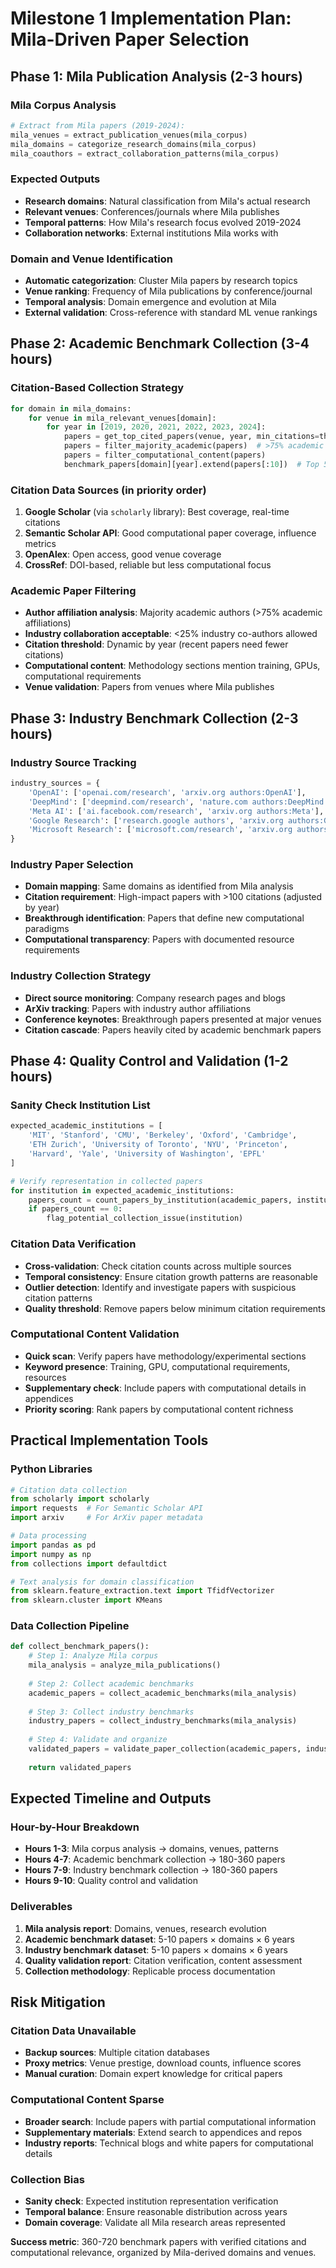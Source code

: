 # Milestone 1 Implementation Plan: Mila-Driven Paper Selection

## Phase 1: Mila Publication Analysis (2-3 hours)

### Mila Corpus Analysis
```python
# Extract from Mila papers (2019-2024):
mila_venues = extract_publication_venues(mila_corpus)
mila_domains = categorize_research_domains(mila_corpus)
mila_coauthors = extract_collaboration_patterns(mila_corpus)
```

### Expected Outputs
- **Research domains**: Natural classification from Mila's actual research
- **Relevant venues**: Conferences/journals where Mila publishes
- **Temporal patterns**: How Mila's research focus evolved 2019-2024
- **Collaboration networks**: External institutions Mila works with

### Domain and Venue Identification
- **Automatic categorization**: Cluster Mila papers by research topics
- **Venue ranking**: Frequency of Mila publications by conference/journal
- **Temporal analysis**: Domain emergence and evolution at Mila
- **External validation**: Cross-reference with standard ML venue rankings

## Phase 2: Academic Benchmark Collection (3-4 hours)

### Citation-Based Collection Strategy
```python
for domain in mila_domains:
    for venue in mila_relevant_venues[domain]:
        for year in [2019, 2020, 2021, 2022, 2023, 2024]:
            papers = get_top_cited_papers(venue, year, min_citations=threshold)
            papers = filter_majority_academic(papers)  # >75% academic authors, <25% industry
            papers = filter_computational_content(papers)
            benchmark_papers[domain][year].extend(papers[:10])  # Top 5-10 per year
```

### Citation Data Sources (in priority order)
1. **Google Scholar** (via `scholarly` library): Best coverage, real-time citations
2. **Semantic Scholar API**: Good computational paper coverage, influence metrics
3. **OpenAlex**: Open access, good venue coverage
4. **CrossRef**: DOI-based, reliable but less computational focus

### Academic Paper Filtering
- **Author affiliation analysis**: Majority academic authors (>75% academic affiliations)
- **Industry collaboration acceptable**: <25% industry co-authors allowed
- **Citation threshold**: Dynamic by year (recent papers need fewer citations)
- **Computational content**: Methodology sections mention training, GPUs, computational requirements
- **Venue validation**: Papers from venues where Mila publishes

## Phase 3: Industry Benchmark Collection (2-3 hours)

### Industry Source Tracking
```python
industry_sources = {
    'OpenAI': ['openai.com/research', 'arxiv.org authors:OpenAI'],
    'DeepMind': ['deepmind.com/research', 'nature.com authors:DeepMind'],
    'Meta AI': ['ai.facebook.com/research', 'arxiv.org authors:Meta'],
    'Google Research': ['research.google authors', 'arxiv.org authors:Google'],
    'Microsoft Research': ['microsoft.com/research', 'arxiv.org authors:Microsoft']
}
```

### Industry Paper Selection
- **Domain mapping**: Same domains as identified from Mila analysis
- **Citation requirement**: High-impact papers with >100 citations (adjusted by year)
- **Breakthrough identification**: Papers that define new computational paradigms
- **Computational transparency**: Papers with documented resource requirements

### Industry Collection Strategy
- **Direct source monitoring**: Company research pages and blogs
- **ArXiv tracking**: Papers with industry author affiliations
- **Conference keynotes**: Breakthrough papers presented at major venues
- **Citation cascade**: Papers heavily cited by academic benchmark papers

## Phase 4: Quality Control and Validation (1-2 hours)

### Sanity Check Institution List
```python
expected_academic_institutions = [
    'MIT', 'Stanford', 'CMU', 'Berkeley', 'Oxford', 'Cambridge',
    'ETH Zurich', 'University of Toronto', 'NYU', 'Princeton',
    'Harvard', 'Yale', 'University of Washington', 'EPFL'
]

# Verify representation in collected papers
for institution in expected_academic_institutions:
    papers_count = count_papers_by_institution(academic_papers, institution)
    if papers_count == 0:
        flag_potential_collection_issue(institution)
```

### Citation Data Verification
- **Cross-validation**: Check citation counts across multiple sources
- **Temporal consistency**: Ensure citation growth patterns are reasonable
- **Outlier detection**: Identify and investigate papers with suspicious citation patterns
- **Quality threshold**: Remove papers below minimum citation requirements

### Computational Content Validation
- **Quick scan**: Verify papers have methodology/experimental sections
- **Keyword presence**: Training, GPU, computational requirements, resources
- **Supplementary check**: Include papers with computational details in appendices
- **Priority scoring**: Rank papers by computational content richness

## Practical Implementation Tools

### Python Libraries
```python
# Citation data collection
from scholarly import scholarly
import requests  # For Semantic Scholar API
import arxiv     # For ArXiv paper metadata

# Data processing
import pandas as pd
import numpy as np
from collections import defaultdict

# Text analysis for domain classification
from sklearn.feature_extraction.text import TfidfVectorizer
from sklearn.cluster import KMeans
```

### Data Collection Pipeline
```python
def collect_benchmark_papers():
    # Step 1: Analyze Mila corpus
    mila_analysis = analyze_mila_publications()
    
    # Step 2: Collect academic benchmarks
    academic_papers = collect_academic_benchmarks(mila_analysis)
    
    # Step 3: Collect industry benchmarks  
    industry_papers = collect_industry_benchmarks(mila_analysis)
    
    # Step 4: Validate and organize
    validated_papers = validate_paper_collection(academic_papers, industry_papers)
    
    return validated_papers
```

## Expected Timeline and Outputs

### Hour-by-Hour Breakdown
- **Hours 1-3**: Mila corpus analysis → domains, venues, patterns
- **Hours 4-7**: Academic benchmark collection → 180-360 papers
- **Hours 7-9**: Industry benchmark collection → 180-360 papers  
- **Hours 9-10**: Quality control and validation

### Deliverables
1. **Mila analysis report**: Domains, venues, research evolution
2. **Academic benchmark dataset**: 5-10 papers × domains × 6 years
3. **Industry benchmark dataset**: 5-10 papers × domains × 6 years
4. **Quality validation report**: Citation verification, content assessment
5. **Collection methodology**: Replicable process documentation

## Risk Mitigation

### Citation Data Unavailable
- **Backup sources**: Multiple citation databases
- **Proxy metrics**: Venue prestige, download counts, influence scores
- **Manual curation**: Domain expert knowledge for critical papers

### Computational Content Sparse
- **Broader search**: Include papers with partial computational information
- **Supplementary materials**: Extend search to appendices and repos
- **Industry reports**: Technical blogs and white papers for computational details

### Collection Bias
- **Sanity check**: Expected institution representation verification
- **Temporal balance**: Ensure reasonable distribution across years
- **Domain coverage**: Validate all Mila research areas represented

**Success metric**: 360-720 benchmark papers with verified citations and computational relevance, organized by Mila-derived domains and venues.
